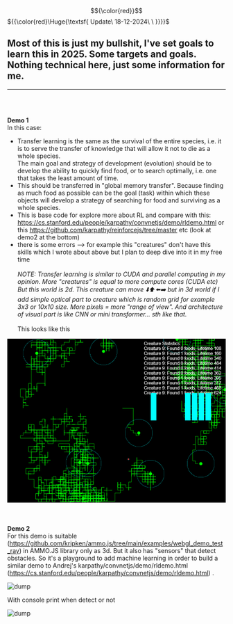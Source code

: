 
  
  $${\color{red}}$$	
		${{\color{red}\Huge{\textsf{     Update\   18-12-2024\  \   }}}}\$ 
  
<h2>  Most of this is just my bullshit, I've set goals to learn this in 2025. Some targets and goals. Nothing technical here, just some information for me. </h2>

<hr>
<br /><br />


<b>Demo 1</b><br />
In this case: <br />
- Transfer learning is the same as the survival of the entire species, i.e. it is to serve the transfer of knowledge that will allow it not to die as a whole species. <br />
The main goal and strategy of development (evolution) should be to develop the ability to quickly find food, or to search optimally, i.e. one that takes the least amount of time. 
- This should be transferred in "global memory transfer". Because finding as much food as possible can be the goal (task) within which these objects will develop a strategy of searching 
for food and surviving as a whole species.<br />
- This is base code for explore more about RL and compare with this: https://cs.stanford.edu/people/karpathy/convnetjs/demo/rldemo.html
or this https://github.com/karpathy/reinforcejs/tree/master etc (look at demo2 at the bottom)
- there is some errors  --> for example this "creatures" don't have this skills  which I wrote about above but I plan to deep dive into it in my free time <br /><br />
<i>NOTE: Transfer learning is similar to CUDA and parallel computing in my opinion. More "creatures" is equal to  more compute cores (CUDA etc)
But this world is 2d. This creature can move  ⬇️⬆️⬅️➡️ but in 3d world if I add simple optical part to creature which is random grid for example 3x3 or 10x10 size.  More pixels = more "range of view". And architecture of visual part is like CNN or mini transformer... sth like that.</i><br /><br />
This looks like this <br />

![dump](https://raw.githubusercontent.com/KarolDuracz/scratchpad/main/MachineLearning/rl_demo1_screenshot.png)

<br /><br />
<b>Demo 2</b><br />
For this demo is suitable (https://github.com/kripken/ammo.js/tree/main/examples/webgl_demo_test_ray) in AMMO.JS library only as 3d. But it also has "sensors" that detect obstacles. So it's a playground to add machine learning in order to build a similar demo to Andrej's karpathy/convnetjs/demo/rldemo.html (https://cs.stanford.edu/people/karpathy/convnetjs/demo/rldemo.html) . 

![dump](https://github.com/KarolDuracz/scratchpad/blob/main/MachineLearning/output_creature_3d.gif?raw=true)

With console print when detect or not

![dump](https://github.com/KarolDuracz/scratchpad/blob/main/MachineLearning/output_creature_3d_video2.gif?raw=true)
